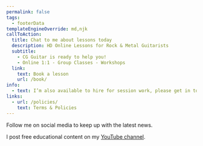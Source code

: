 ```yaml
---
permalink: false
tags:
  - footerData
templateEngineOverride: md,njk
callToAction:
  title: Chat to me about lessons today
  description: HD Online Lessons for Rock & Metal Guitarists
  subtitle:
    - CG Guitar is ready to help you!
    - Online 1:1 - Group Classes - Workshops
  link:
    text: Book a lesson
    url: /book/
info:
  - text: I’m also available to hire for session work, please get in touch.
links:
  - url: /policies/
    text: Terms & Policies
---
```


Follow me on social media to keep up with the latest news.

I post free educational content on my [YouTube channel]({{metadata.author.youtube}}).